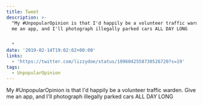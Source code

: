 ```yaml
---
title: Tweet
description: >-
  "My #UnpopularOpinion is that I'd happily be a volunteer traffic warden. Give
  me an app, and I'll photograph illegally parked cars ALL DAY LONG


  "
date: '2019-02-14T19:02:02+00:00'
links:
  - 'https://twitter.com/lizzydoe/status/1096042558730526720?s=19'
tags:
  - UnpopularOpinion
---
```

My #UnpopularOpinion is that I'd happily be a volunteer traffic warden. Give me an app, and I'll photograph illegally parked cars ALL DAY LONG

